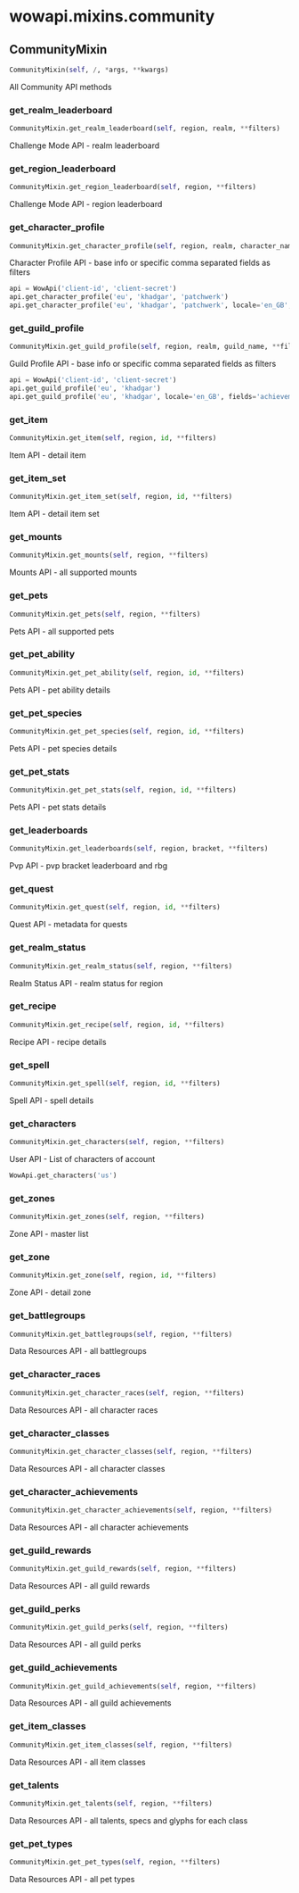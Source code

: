 # wowapi.mixins.community

## CommunityMixin
```python
CommunityMixin(self, /, *args, **kwargs)
```
All Community API methods



### get_realm_leaderboard
```python
CommunityMixin.get_realm_leaderboard(self, region, realm, **filters)
```

Challenge Mode API - realm leaderboard

### get_region_leaderboard
```python
CommunityMixin.get_region_leaderboard(self, region, **filters)
```

Challenge Mode API - region leaderboard

### get_character_profile
```python
CommunityMixin.get_character_profile(self, region, realm, character_name, **filters)
```

Character Profile API - base info or specific comma separated fields as filters

```python
api = WowApi('client-id', 'client-secret')
api.get_character_profile('eu', 'khadgar', 'patchwerk')
api.get_character_profile('eu', 'khadgar', 'patchwerk', locale='en_GB', fields='guild,mounts')
```

### get_guild_profile
```python
CommunityMixin.get_guild_profile(self, region, realm, guild_name, **filters)
```

Guild Profile API - base info or specific comma separated fields as filters

```python
api = WowApi('client-id', 'client-secret')
api.get_guild_profile('eu', 'khadgar')
api.get_guild_profile('eu', 'khadgar', locale='en_GB', fields='achievements,challenge')
```

### get_item
```python
CommunityMixin.get_item(self, region, id, **filters)
```

Item API - detail item

### get_item_set
```python
CommunityMixin.get_item_set(self, region, id, **filters)
```

Item API - detail item set

### get_mounts
```python
CommunityMixin.get_mounts(self, region, **filters)
```

Mounts API - all supported mounts

### get_pets
```python
CommunityMixin.get_pets(self, region, **filters)
```

Pets API - all supported pets

### get_pet_ability
```python
CommunityMixin.get_pet_ability(self, region, id, **filters)
```

Pets API - pet ability details

### get_pet_species
```python
CommunityMixin.get_pet_species(self, region, id, **filters)
```

Pets API - pet species details

### get_pet_stats
```python
CommunityMixin.get_pet_stats(self, region, id, **filters)
```

Pets API - pet stats details

### get_leaderboards
```python
CommunityMixin.get_leaderboards(self, region, bracket, **filters)
```

Pvp API - pvp bracket leaderboard and rbg

### get_quest
```python
CommunityMixin.get_quest(self, region, id, **filters)
```

Quest API - metadata for quests

### get_realm_status
```python
CommunityMixin.get_realm_status(self, region, **filters)
```

Realm Status API - realm status for region

### get_recipe
```python
CommunityMixin.get_recipe(self, region, id, **filters)
```

Recipe API - recipe details

### get_spell
```python
CommunityMixin.get_spell(self, region, id, **filters)
```

Spell API - spell details

### get_characters
```python
CommunityMixin.get_characters(self, region, **filters)
```

User API - List of characters of account

```python
WowApi.get_characters('us')
```

### get_zones
```python
CommunityMixin.get_zones(self, region, **filters)
```

Zone API - master list

### get_zone
```python
CommunityMixin.get_zone(self, region, id, **filters)
```

Zone API - detail zone

### get_battlegroups
```python
CommunityMixin.get_battlegroups(self, region, **filters)
```

Data Resources API - all battlegroups

### get_character_races
```python
CommunityMixin.get_character_races(self, region, **filters)
```

Data Resources API - all character races

### get_character_classes
```python
CommunityMixin.get_character_classes(self, region, **filters)
```

Data Resources API - all character classes

### get_character_achievements
```python
CommunityMixin.get_character_achievements(self, region, **filters)
```

Data Resources API - all character achievements

### get_guild_rewards
```python
CommunityMixin.get_guild_rewards(self, region, **filters)
```

Data Resources API - all guild rewards

### get_guild_perks
```python
CommunityMixin.get_guild_perks(self, region, **filters)
```

Data Resources API - all guild perks

### get_guild_achievements
```python
CommunityMixin.get_guild_achievements(self, region, **filters)
```

Data Resources API - all guild achievements

### get_item_classes
```python
CommunityMixin.get_item_classes(self, region, **filters)
```

Data Resources API - all item classes

### get_talents
```python
CommunityMixin.get_talents(self, region, **filters)
```

Data Resources API - all talents, specs and glyphs for each class

### get_pet_types
```python
CommunityMixin.get_pet_types(self, region, **filters)
```

Data Resources API - all pet types

